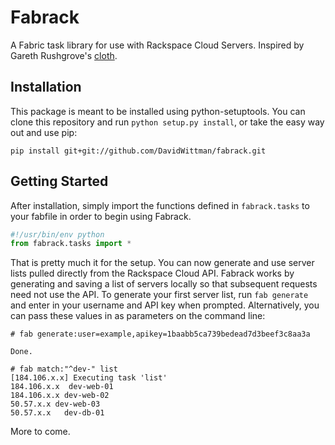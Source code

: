 # Fabrack
A Fabric task library for use with Rackspace Cloud Servers. Inspired by Gareth Rushgrove's [cloth](https://github.com/garethr/cloth).

## Installation
This package is meant to be installed using python-setuptools. You can clone this repository and run `python setup.py install`, or take the easy way out and use pip:

`pip install git+git://github.com/DavidWittman/fabrack.git`

## Getting Started
After installation, simply import the functions defined in `fabrack.tasks` to your fabfile in order to begin using Fabrack.

``` python
#!/usr/bin/env python
from fabrack.tasks import *
```

That is pretty much it for the setup. You can now generate and use server lists pulled directly from the Rackspace Cloud API. Fabrack works by generating and saving a list of servers locally so that subsequent requests need not use the API. To generate your first server list, run `fab generate` and enter in your username and API key when prompted. Alternatively, you can pass these values in as parameters on the command line:

```
# fab generate:user=example,apikey=1baabb5ca739bedead7d3beef3c8aa3a

Done.
```

```
# fab match:"^dev-" list
[184.106.x.x] Executing task 'list'
184.106.x.x  dev-web-01
184.106.x.x	dev-web-02
50.57.x.x dev-web-03
50.57.x.x	dev-db-01
```

More to come.

